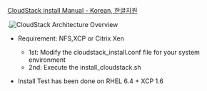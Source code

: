[CloudStack install Manual - Korean, 한글지원](http://www.ralfyang.net/Foswiki/bin/view.cgi/Main/CloudStackM#A_42CloudStack_Package_45_Recommend_42)

.![CloudStack Architecture Overview](http://www.ralfyang.net/Foswiki/pub/Main/CloudStackM/CloudStack_Architecture_20130913_Ext.png)

   * Requirement: NFS,XCP or Citrix Xen
     * 1st: Modify the cloudstack_install.conf file for your system environment
     * 2nd: Execute the install_cloudstack.sh

   * Install Test has been done on RHEL 6.4 + XCP 1.6
